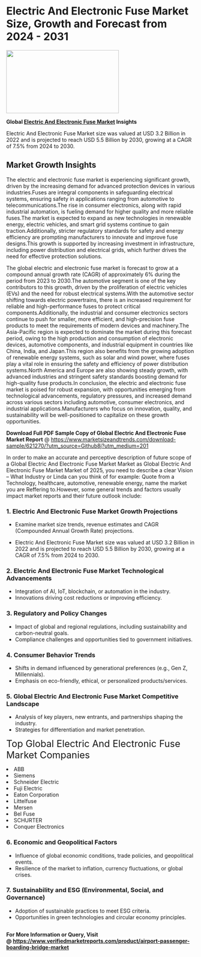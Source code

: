<H1>Electric And Electronic Fuse Market Size, Growth and Forecast from 2024 - 2031</H1><img class="aligncenter size-medium wp-image-584254" src="https://thirdeyenews.in/wp-content/uploads/2024/09/Global-Market-Research-300x168.jpeg" alt="" width="300" height="168" /><p><strong>Global&nbsp;<a href="https://www.marketsizeandtrends.com/download-sample/621270/?utm_source=Github8j?utm_medium=201">Electric And Electronic Fuse Market</a> Insights</strong></p><p>Electric And Electronic Fuse Market size was valued at USD 3.2 Billion in 2022 and is projected to reach USD 5.5 Billion by 2030, growing at a CAGR of 7.5% from 2024 to 2030.</p><p><h2>Market Growth Insights</h2> <p>The electric and electronic fuse market is experiencing significant growth, driven by the increasing demand for advanced protection devices in various industries.Fuses are integral components in safeguarding electrical systems, ensuring safety in applications ranging from automotive to telecommunications.The rise in consumer electronics, along with rapid industrial automation, is fueling demand for higher quality and more reliable fuses.The market is expected to expand as new technologies in renewable energy, electric vehicles, and smart grid systems continue to gain traction.Additionally, stricter regulatory standards for safety and energy efficiency are prompting manufacturers to innovate and improve fuse designs.This growth is supported by increasing investment in infrastructure, including power distribution and electrical grids, which further drives the need for effective protection solutions.</p> <p>The global electric and electronic fuse market is forecast to grow at a compound annual growth rate (CAGR) of approximately 6% during the period from 2023 to 2030.The automotive segment is one of the key contributors to this growth, driven by the proliferation of electric vehicles (EVs) and the need for robust electrical systems.With the automotive sector shifting towards electric powertrains, there is an increased requirement for reliable and high-performance fuses to protect critical components.Additionally, the industrial and consumer electronics sectors continue to push for smaller, more efficient, and high-precision fuse products to meet the requirements of modern devices and machinery.The Asia-Pacific region is expected to dominate the market during this forecast period, owing to the high production and consumption of electronic devices, automotive components, and industrial equipment in countries like China, India, and Japan.This region also benefits from the growing adoption of renewable energy systems, such as solar and wind power, where fuses play a vital role in ensuring the safety and efficiency of power distribution systems.North America and Europe are also showing steady growth, with advanced industries and stringent safety standards boosting demand for high-quality fuse products.In conclusion, the electric and electronic fuse market is poised for robust expansion, with opportunities emerging from technological advancements, regulatory pressures, and increased demand across various sectors including automotive, consumer electronics, and industrial applications.Manufacturers who focus on innovation, quality, and sustainability will be well-positioned to capitalize on these growth opportunities.</p> <p><span class=""><strong>Download Full PDF Sample Copy of Global Electric And Electronic Fuse Market Report</strong> @ <a href="https://www.marketsizeandtrends.com/download-sample/621270/?utm_source=Github8j?utm_medium=201" target="_blank">https://www.marketsizeandtrends.com/download-sample/621270/?utm_source=Github8j?utm_medium=201</a></span></p><p>In order to make an accurate and perceptive description of future scope of a Global&nbsp;Electric And Electronic Fuse Market Market as Global&nbsp;Electric And Electronic Fuse Market Market of 2025, you need to describe a clear Vision &ndash; What Industry or Linda can you think of for example: Quote from a Technology, healthcare, automotive, renewable energy, name the market you are Reffering to.However, some general trends and factors usually impact market reports and their future outlook include:</p><h3>1.&nbsp;<strong>Electric And Electronic Fuse Market Growth Projections</strong></h3><ul><li>Examine market size trends, revenue estimates and CAGR (Compounded Annual Growth Rate) projections.</li><li><p>Electric And Electronic Fuse Market size was valued at USD 3.2 Billion in 2022 and is projected to reach USD 5.5 Billion by 2030, growing at a CAGR of 7.5% from 2024 to 2030.</p></li></ul><h3>2.&nbsp;<strong>Electric And Electronic Fuse Market Technological Advancements</strong></h3><ul><li>Integration of AI, IoT, blockchain, or automation in the industry.</li><li>Innovations driving cost reductions or improving efficiency.</li></ul><h3>3.&nbsp;<strong>Regulatory and Policy Changes</strong></h3><ul><li>Impact of global and regional regulations, including sustainability and carbon-neutral goals.</li><li>Compliance challenges and opportunities tied to government initiatives.</li></ul><h3>4.&nbsp;<strong>Consumer Behavior Trends</strong></h3><ul><li>Shifts in demand influenced by generational preferences (e.g., Gen Z, Millennials).</li><li>Emphasis on eco-friendly, ethical, or personalized products/services.</li></ul><h3>5.&nbsp;<strong>Global Electric And Electronic Fuse Market Competitive Landscape</strong></h3><ul><li>Analysis of key players, new entrants, and partnerships shaping the industry.</li><li>Strategies for differentiation and market penetration.</li></ul><p data-pm-slice="1 1 []"><span style="color: inherit; font-family: inherit; font-size: 25px;">Top Global Electric And Electronic Fuse Market Companies</span></p><div class="" data-test-id=""><p><li>ABB</li><li> Siemens</li><li> Schneider Electric</li><li> Fuji Electric</li><li> Eaton Corporation</li><li> Littelfuse</li><li> Mersen</li><li> Bel Fuse</li><li> SCHURTER</li><li> Conquer Electronics</li></p></div><h3>6.&nbsp;<strong>Economic and Geopolitical Factors</strong></h3><ul><li>Influence of global economic conditions, trade policies, and geopolitical events.</li><li>Resilience of the market to inflation, currency fluctuations, or global crises.</li></ul><h3>7.&nbsp;<strong>Sustainability and ESG (Environmental, Social, and Governance)</strong></h3><ul><li>Adoption of sustainable practices to meet ESG criteria.</li><li>Opportunities in green technologies and circular economy principles.</li></ul><h2><strong style="font-size: 14px;">For More Information or Query, Visit @&nbsp;</strong><a style="background-color: #ffffff; font-size: 14px;" href="https://www.marketsizeandtrends.com/report/electric-and-electronic-fuse-market/" target="_blank">https://www.verifiedmarketreports.com/product/airport-passenger-boarding-bridge-market</a></h2>